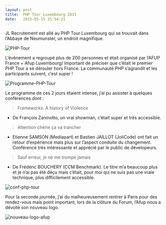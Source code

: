 ```yaml
---
layout: post
title:  PHP Tour Luxembourg 2015
date:   2015-05-15 15:54:21
---
```


JL Recrutement est allé au PHP Tour Luxembourg qui se trouvait dans l’Abbaye de Neumunster, un endroit magnifique.

![PHP-Tour](/assets/2015/06/PHP-Tour.png)

L’évènement a regroupé plus de 200 personnes et était organisé par l’AFUP France + Afup Luxembourg/ Important de préciser que c’était le premier PHP Tour a se dérouler hors France. La communauté PHP s’agrandit et les participants suivent, c’est super !

![Programme-PHP-Tour](/assets/2015/06/Programme-PHP-Tour.JPG)

Le programme de ces 2 jours étaient intense, j’ai pu assister à quelques conférences dont : 

> Frameworks: A history of Violence

- De François Zaninotto,  un vrai showman, c’était super et très accessible. 

> Attention chérie ça va trancher

- Etienne SAMSON (Mediapart) et Bastien JAILLOT (JoliCode) ont fait un retour d’expérience mais plus sur l’aspect conduite du changement. Conférence très intéressante et apprécié par le public de dévelopeurs.

> Sauf erreur, je ne me trompe jamais

- De Frédéric BOUCHERY (CCM Benchmark). Le titre m’a beaucoup plus et je n’ai pas été déçu mais c’était, pour moi qui ne suis pas une vraie technique, plus difficilement accessible. 

![conf-php-tour](/assets/2015/06/conf-php-tour.png)

Pour la seconde journée, j’ai du malheureusement rentrer à Paris pour des rendez-vous mais point important, lors de la clôture du Forum, l’Afup nous a dévoilé son nouveau logo.

![nouveau-logo-afup](/assets/2015/06/nouveau-logo-afup.png)



